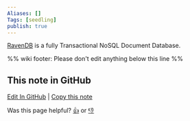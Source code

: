 ```yaml
---
Aliases: []
Tags: [seedling]
publish: true
---
```

[RavenDB](https://ravendb.net/) is a fully Transactional NoSQL Document Database.

%% wiki footer: Please don't edit anything below this line %%

## This note in GitHub

<span class="git-footer">[Edit In GitHub](https://github.dev/data-engineering-community/data-engineering-wiki/blob/main/Tools/Databases/RavenDB.md "git-hub-edit-note") | [Copy this note](https://raw.githubusercontent.com/data-engineering-community/data-engineering-wiki/main/Tools/Databases/RavenDB.md "git-hub-copy-note")</span>

<span class="git-footer">Was this page helpful?
[👍](https://tally.so/r/3jZ8D4?rating=Yes&url=https://dataengineering.wiki/Tools/Databases/RavenDB) or [👎](https://tally.so/r/3jZ8D4?rating=No&url=https://dataengineering.wiki/Tools/Databases/RavenDB)</span>
